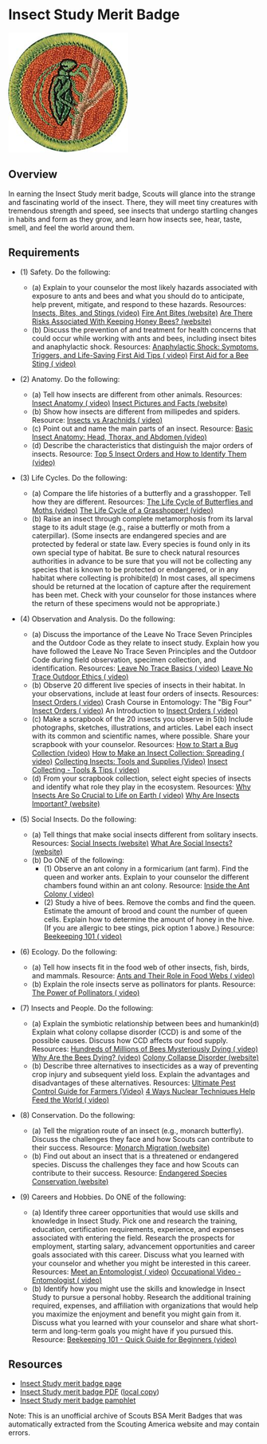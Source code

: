 

# Insect Study Merit Badge

![Insect Study Merit Badge](images/insect-study-merit-badge.jpg)

## Overview



In earning the Insect Study merit badge, Scouts will glance into the strange and fascinating world of the insect. There, they will meet tiny creatures with tremendous strength and speed, see insects that undergo startling changes in habits and form as they grow, and learn how insects see, hear, taste, smell, and feel the world around them.

## Requirements

* (1) Safety. Do the following:
    * (a) Explain to your counselor the most likely hazards associated with exposure to ants and bees and what you should do to anticipate, help prevent, mitigate, and respond to these hazards. Resources: [ Insects, Bites, and Stings (video)](https://www.youtube.com/watch?v=-_c7225EkbA) [Fire Ant Bites (website)](https://my.clevelandclinic.org/health/diseases/23362-fire-ant-bites) [Are There Risks Associated With Keeping Honey Bees? (website)](https://peskylittlecritters.com/are-there-risks-associated-with-keeping-honey-bees/)
    * (b) Discuss the prevention of and treatment for health concerns that could occur while working with ants and bees, including insect bites and anaphylactic shock. Resources: [Anaphylactic Shock: Symptoms, Triggers, and Life-Saving First Aid Tips ( video)](https://youtu.be/tIQGcVpAFvM?si=FQuPgmqx0GSGi_L9) [First Aid for a Bee Sting ( video)](https://www.youtube.com/watch?v=Adx9mKSoBNU)


* (2) Anatomy. Do the following:
    * (a) Tell how insects are different from other animals. Resources: [Insect Anatomy ( video)](https://www.youtube.com/watch?v=B4oL9P0J8eA) [Insect Pictures and Facts (website)](https://www.nationalgeographic.com/animals/topic/insects)
    * (b) Show how insects are different from millipedes and spiders. Resource: [Insects vs Arachnids ( video)](https://www.youtube.com/watch?v=91x0CV9CkFw)
    * (c) Point out and name the main parts of an insect. Resource: [Basic Insect Anatomy: Head, Thorax, and Abdomen (video)](https://youtu.be/bC9a35k1uFo?si=RD2MLMXIBaX72XC_)
    * (d) Describe the characteristics that distinguish the major orders of insects. Resource: [Top 5 Insect Orders and How to Identify Them (video)](https://www.youtube.com/watch?v=h9sKpQNd8DI)


* (3) Life Cycles. Do the following:
    * (a) Compare the life histories of a butterfly and a grasshopper. Tell how they are different. Resources: [The Life Cycle of Butterflies and Moths (video)](https://www.youtube.com/watch?v=b-ZzAuda8dU) [The Life Cycle of a Grasshopper! (video)](https://www.youtube.com/watch?v=a9awFvTafnE)
    * (b) Raise an insect through complete metamorphosis from its larval stage to its adult stage (e.g., raise a butterfly or moth from a caterpillar). (Some insects are endangered species and are protected by federal or state law. Every species is found only in its own special type of habitat. Be sure to check natural resources authorities in advance to be sure that you will not be collecting any species that is known to be protected or endangered, or in any habitat where collecting is prohibite(d) In most cases, all specimens should be returned at the location of capture after the requirement has been met. Check with your counselor for those instances where the return of these specimens would not be appropriate.)


* (4) Observation and Analysis. Do the following:
    * (a) Discuss the importance of the Leave No Trace Seven Principles and the Outdoor Code as they relate to insect study. Explain how you have followed the Leave No Trace Seven Principles and the Outdoor Code during field observation, specimen collection, and identification. Resources: [Leave No Trace Basics ( video)](https://www.youtube.com/watch?v=p_Hy1I7AG4c) [Leave No Trace Outdoor Ethics ( video)](https://www.youtube.com/watch?v=jXO1uY0MvmQ)
    * (b) Observe 20 different live species of insects in their habitat. In your observations, include at least four orders of insects. Resources: [Insect Orders ( video)](https://www.youtube.com/watch?v=RFMA3u-lZ3U) Crash Course in Entomology: The "Big Four" [Insect Orders ( video)](https://www.youtube.com/watch?v=RFMA3u-lZ3U) An Introduction to [Insect Orders ( video)](https://www.youtube.com/watch?v=RFMA3u-lZ3U)
    * (c) Make a scrapbook of the 20 insects you observe in 5(b) Include photographs, sketches, illustrations, and articles. Label each insect with its common and scientific names, where possible. Share your scrapbook with your counselor. Resources: [How to Start a Bug Collection (video)](https://youtu.be/_Ep2ronR_io?si=VWUcH8SZodx_njzz) [How to Make an Insect Collection: Spreading ( video)](https://www.youtube.com/watch?v=KFacqZ9CM4w) [Collecting Insects: Tools and Supplies (Video)](https://www.youtube.com/watch?v=CcBOm6DQ20g) [Insect Collecting - Tools & Tips ( video)](https://www.youtube.com/watch?v=hB9lyBkWaEE)
    * (d) From your scrapbook collection, select eight species of insects and identify what role they play in the ecosystem. Resources: [Why Insects Are So Crucial to Life on Earth ( video)](https://www.youtube.com/watch?v=6QwiYfqX1sg) [Why Are Insects Important? (website)](https://www.youtube.com/watch?v=19iEWe-qH5o)


* (5) Social Insects. Do the following:
    * (a) Tell things that make social insects different from solitary insects. Resources: [Social Insects (website)](https://genent.cals.ncsu.edu/bug-bytes/social-insects/) [What Are Social Insects? (website)](https://www.thoughtco.com/what-are-social-insects-1968157)
    * (b) Do ONE of the following:
        * (1) Observe an ant colony in a formicarium (ant farm). Find the queen and worker ants. Explain to your counselor the different chambers found within an ant colony. Resource: [Inside the Ant Colony ( video)](https://www.youtube.com/watch?v=vG-QZOTc5_Q)
        * (2) Study a hive of bees. Remove the combs and find the queen. Estimate the amount of brood and count the number of queen cells. Explain how to determine the amount of honey in the hive. (If you are allergic to bee stings, pick option 1 above.) Resource: [Beekeeping 101 ( video)](https://youtu.be/C2h4fYL73_M?si=GSvoxnXeVd8E9MA4)




* (6) Ecology. Do the following:
    * (a) Tell how insects fit in the food web of other insects, fish, birds, and mammals. Resource: [Ants and Their Role in Food Webs ( video)](https://www.youtube.com/watch?v=hRDx5HbvqvM)
    * (b) Explain the role insects serve as pollinators for plants. Resource: [The Power of Pollinators ( video)](https://www.youtube.com/watch?v=eDxZojp9yNg)


* (7) Insects and People. Do the following:
    * (a) Explain the symbiotic relationship between bees and humankin(d) Explain what colony collapse disorder (CCD) is and some of the possible causes. Discuss how CCD affects our food supply. Resources: [Hundreds of Millions of Bees Mysteriously Dying ( video)](https://youtu.be/qWsBZbnt_4A?si=cYkszuDmpwAm3ELw) [Why Are the Bees Dying? (video)](https://youtu.be/Eelf07i3ESA?si=yzK6c2on91pQjr_o) [Colony Collapse Disorder (website)](https://www.epa.gov/pollinator-protection/colony-collapse-disorder)
    * (b) Describe three alternatives to insecticides as a way of preventing crop injury and subsequent yield loss. Explain the advantages and disadvantages of these alternatives. Resources: [Ultimate Pest Control Guide for Farmers (Video)](https://www.youtube.com/watch?v=AVSs-EkYTCo) [4 Ways Nuclear Techniques Help Feed the World ( video)](https://youtu.be/2ef83qy2R6I?si=_MDuPzsxkk6a0Z8v)


* (8) Conservation. Do the following:
    * (a) Tell the migration route of an insect (e.g., monarch butterfly). Discuss the challenges they face and how Scouts can contribute to their success. Resource: [Monarch Migration (website)](https://www.monarchwatch.org/migration/)
    * (b) Find out about an insect that is a threatened or endangered species. Discuss the challenges they face and how Scouts can contribute to their success. Resource: [Endangered Species Conservation (website)](https://www.xerces.org/endangered-species)


* (9) Careers and Hobbies. Do ONE of the following:
    * (a) Identify three career opportunities that would use skills and knowledge in Insect Study. Pick one and research the training, education, certification requirements, experience, and expenses associated with entering the field. Research the prospects for employment, starting salary, advancement opportunities and career goals associated with this career. Discuss what you learned with your counselor and whether you might be interested in this career. Resources: [Meet an Entomologist ( video)](https://www.youtube.com/watch?v=bz1QM5Y9aqk) [Occupational Video - Entomologist ( video)](https://www.youtube.com/watch?v=bQ0yAZQF0mE)
    * (b) Identify how you might use the skills and knowledge in Insect Study to pursue a personal hobby. Research the additional training required, expenses, and affiliation with organizations that would help you maximize the enjoyment and benefit you might gain from it. Discuss what you learned with your counselor and share what short-term and long-term goals you might have if you pursued this. Resource: [Beekeeping 101 - Quick Guide for Beginners (video)](https://youtube.com/shorts/WagGi28NJzY?si=Qkhv6Bu_X6WEeff1)




## Resources

- [Insect Study merit badge page](https://www.scouting.org/merit-badges/insect-study/)
- [Insect Study merit badge PDF](https://filestore.scouting.org/filestore/Merit_Badge_ReqandRes/Pamphlets/Insect%20Study.pdf) ([local copy](files/insect-study-merit-badge.pdf))
- [Insect Study merit badge pamphlet](https://www.scoutshop.org/bsa-insect-study-merit-badge-pamphlet-boy-scouts-of-america-660197.html)

Note: This is an unofficial archive of Scouts BSA Merit Badges that was automatically extracted from the Scouting America website and may contain errors.
